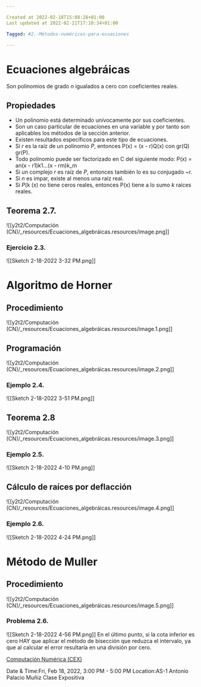 ```yaml
---

Created at 2022-02-18T15:08:28+01:00
Last updated at 2022-02-21T17:10:34+01:00

Tagged: #2.-Métodos-numéricos-para-ecuaciones

---
```


# Ecuaciones algebráicas
Son polinomios de grado _n_ igualados a cero con coeficientes reales.


## Propiedades

* Un polinomio está determinado unívocamente por sus coeficientes.
* Son un caso particular de ecuaciones en una variable y por tanto son aplicables los métodos de la sección anterior.
* Existen resultados específicos para este tipo de ecuaciones.
* Si _r_ es la raíz de un polinomio _P_, entonces P(x) = (x - r)Q(x) con gr(Q)  gr(P).
* Todo polinomio puede ser factorizado en C del siguiente modo: P(x) = an(x - r1)k1...(x - rm)k_m
* Si un complejo _r_ es raíz de _P_, entonces también lo es su conjugado ~r.
* Si _n_ es impar, existe al menos una raíz real.
* Si _P_(k (x) no tiene ceros reales, entonces P(x) tiene a lo sumo _k_ raíces reales.



## Teorema 2.7.

![[y2t2/Computación (CN)/_resources/Ecuaciones_algebráicas.resources/image.png]]

### Ejercicio 2.3.

![[Sketch 2-18-2022 3-32 PM.png]]


# Algoritmo de Horner

## Procedimiento

![[y2t2/Computación (CN)/_resources/Ecuaciones_algebráicas.resources/image.1.png]]


## Programación

![[y2t2/Computación (CN)/_resources/Ecuaciones_algebráicas.resources/image.2.png]]


### Ejemplo 2.4.

![[Sketch 2-18-2022 3-51 PM.png]]


## Teorema 2.8

![[y2t2/Computación (CN)/_resources/Ecuaciones_algebráicas.resources/image.3.png]]


### Ejemplo 2.5.

![[Sketch 2-18-2022 4-10 PM.png]]


## Cálculo de raíces por deflacción

![[y2t2/Computación (CN)/_resources/Ecuaciones_algebráicas.resources/image.4.png]]

### Ejemplo 2.6.

![[Sketch 2-18-2022 4-24 PM.png]]


# Método de Muller

## Procedimiento

![[y2t2/Computación (CN)/_resources/Ecuaciones_algebráicas.resources/image.5.png]]


### Problema 2.6.

![[Sketch 2-18-2022 4-56 PM.png]]
En el último punto, si la cota inferior es cero HAY que aplicar el método de bisección que reduzca el intervalo, ya que al calcular el error resultaría en una división por cero.

[Computación Numérica (CEX)](https://www.google.com/calendar/event?eid=XzhkOWxjZ3JmZHByNmFzamtjNHAzNHBiNmNjcm02ZHI1NnNvNjJjajI2OHJqOG9wajYwcTZjY3I2NmdyajBkMzE2ZGlnIHVuZGVyc2NvcmViaXNAbQ)

Date & Time:Fri, Feb 18, 2022, 3:00 PM - 5:00 PM
Location:AS-1
Antonio Palacio Muñiz Clase Expositiva



